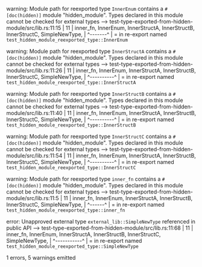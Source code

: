 warning: Module path for reexported type `InnerEnum` contains a `#[doc(hidden)]` module "hidden_module". Types declared in this module cannot be checked for external types
  --> test-type-exported-from-hidden-module/src/lib.rs:11:15
   |
11 |     inner_fn, InnerEnum, InnerStructA, InnerStructB, InnerStructC, SimpleNewType,
   |               ^-------^
   |
   = in re-export named `test_hidden_module_reexported_type::InnerEnum`

warning: Module path for reexported type `InnerStructA` contains a `#[doc(hidden)]` module "hidden_module". Types declared in this module cannot be checked for external types
  --> test-type-exported-from-hidden-module/src/lib.rs:11:26
   |
11 |     inner_fn, InnerEnum, InnerStructA, InnerStructB, InnerStructC, SimpleNewType,
   |                          ^----------^
   |
   = in re-export named `test_hidden_module_reexported_type::InnerStructA`

warning: Module path for reexported type `InnerStructB` contains a `#[doc(hidden)]` module "hidden_module". Types declared in this module cannot be checked for external types
  --> test-type-exported-from-hidden-module/src/lib.rs:11:40
   |
11 |     inner_fn, InnerEnum, InnerStructA, InnerStructB, InnerStructC, SimpleNewType,
   |                                        ^----------^
   |
   = in re-export named `test_hidden_module_reexported_type::InnerStructB`

warning: Module path for reexported type `InnerStructC` contains a `#[doc(hidden)]` module "hidden_module". Types declared in this module cannot be checked for external types
  --> test-type-exported-from-hidden-module/src/lib.rs:11:54
   |
11 |     inner_fn, InnerEnum, InnerStructA, InnerStructB, InnerStructC, SimpleNewType,
   |                                                      ^----------^
   |
   = in re-export named `test_hidden_module_reexported_type::InnerStructC`

warning: Module path for reexported type `inner_fn` contains a `#[doc(hidden)]` module "hidden_module". Types declared in this module cannot be checked for external types
  --> test-type-exported-from-hidden-module/src/lib.rs:11:5
   |
11 |     inner_fn, InnerEnum, InnerStructA, InnerStructB, InnerStructC, SimpleNewType,
   |     ^------^
   |
   = in re-export named `test_hidden_module_reexported_type::inner_fn`

error: Unapproved external type `external_lib::SimpleNewType` referenced in public API
  --> test-type-exported-from-hidden-module/src/lib.rs:11:68
   |
11 |     inner_fn, InnerEnum, InnerStructA, InnerStructB, InnerStructC, SimpleNewType,
   |                                                                    ^-----------^
   |
   = in re-export named `test_hidden_module_reexported_type::SimpleNewType`

1 errors, 5 warnings emitted
